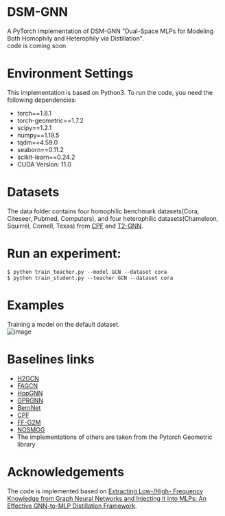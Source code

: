 # DSM-GNN
A PyTorch implementation of DSM-GNN "Dual-Space MLPs for Modeling Both Homophily and Heterophily via Distillation". <br>
code is coming soon
# Environment Settings
This implementation is based on Python3. To run the code, you need the following dependencies: <br>
* torch==1.8.1
* torch-geometric==1.7.2
* scipy==1.2.1
* numpy==1.19.5
* tqdm==4.59.0
* seaborn==0.11.2
* scikit-learn==0.24.2
* CUDA Version: 11.0
# Datasets
The data folder contains four homophilic benchmark datasets(Cora, Citeseer, Pubmed, Computers), and four heterophilic datasets(Chameleon, Squirrel, Cornell, Texas) from [CPF](https://github.com/BUPT-GAMMA/CPF/tree/master) and [T2-GNN](https://github.com/jindi-tju/T2-GNN). 
# Run an experiment:
    $ python train_teacher.py --model GCN --dataset cora
    $ python train_student.py --teacher GCN --dataset cora
# Examples
 Training a model on the default dataset.  
![image](https://github.com/GGA23/DSM-GNN/blob/main/example.gif)

# Baselines links
* [H2GCN](https://github.com/GitEventhandler/H2GCN-PyTorch)
* [FAGCN](https://github.com/bdy9527/FAGCN)
* [HopGNN](https://github.com/JC-202/HopGNN)
* [GPRGNN](https://github.com/jianhao2016/GPRGNN)
* [BernNet](https://github.com/ivam-he/BernNet)
* [CPF](https://github.com/BUPT-GAMMA/CPF/tree/master)
* [FF-G2M](https://github.com/LirongWu/FF-G2M)
* [NOSMOG](https://github.com/meettyj/NOSMOG)
* The implementations of others are taken from the Pytorch Geometric library
# Acknowledgements
The code is implemented based on [Extracting Low-/High- Frequency Knowledge from Graph Neural Networks and
Injecting it into MLPs: An Effective GNN-to-MLP Distillation Framework](https://github.com/LirongWu/FF-G2M).
